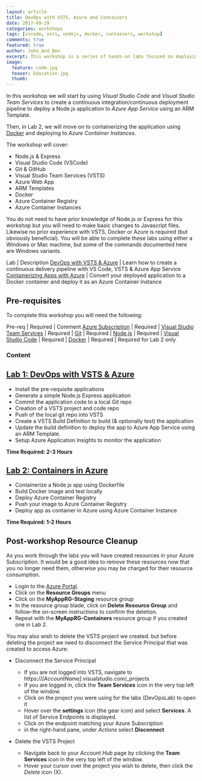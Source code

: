 ```yaml
---
layout: article
title: DevOps with VSTS, Azure and Containers
date: 2017-09-29
categories: workshops
tags: [vscode, vsts, nodejs, docker, containers, workshop]
comments: true
featured: true
author: John_And_Ben
excerpt: This workshop is a series of hands-on labs focused on deploying a Node.js app to Azure PaaS using VSTS and a DevOps approach & containers.
image:
  feature: code.jpg
  teaser: Education.jpg
  thumb: 
---
```

In this workshop we will start by using *Visual Studio Code* and *Visual Studio Team Services* to create a continuous integration/continuous deployment pipeline to deploy a Node.js application to *Azure App Service* using an ARM Template.

Then, in Lab 2, we will move on to containerizing the application using <a href="https://www.docker.com" target="_blank">Docker</a> and deploying to *Azure Container Instances*.

The workshop will cover:
* Node.js & Express
* Visual Studio Code (VSCode)
* Git & GitHub
* Visual Studio Team Services (VSTS)
* Azure Web App
* ARM Templates
* Docker
* Azure Container Registry
* Azure Container Instances

You do not need to have prior knowledge of Node.js or Express for this workshop but you will need to make basic changes to Javascript files. Likewise no prior experience with VSTS, Docker or Azure is required (but obviously beneficial). You will be able to complete these labs using either a Windows or Mac machine, but some of the commands documented here are Windows variants.

Lab | Description
<a href="/labs/devops-vsts/" target="_new">DevOps with VSTS & Azure</a> | Learn how to create a continuous delivery pipeline with VS Code, VSTS & Azure App Service
<a href="/labs/devops-containers" target="_new">Containerizing Apps with Azure</a> | Convert your deployed application to a Docker container and deploy it as an Azure Container Instance

## Pre-requisites 

To complete this workshop you will need the following:

Pre-req | Required | Comment
<a href="/guides/prereqs/subscription" target="_new">Azure Subscription</a> | Required | 
<a href="/guides/prereqs/vsts" target="_new">Visual Studio Team Services</a> | Required | 
<a href="/guides/prereqs/git" target="_new">Git</a> | Required | 
<a href="/guides/prereqs/nodejs" target="_new">Node.js</a> | Required |
<a href="/guides/prereqs/vscode" target="_new">Visual Studio Code</a> | Required | 
<a href="/guides/prereqs/docker" target="_new">Docker</a> | Required | Required for Lab 2 only

### Content

## [Lab 1: DevOps with VSTS & Azure](/labs/devops-vsts/)

* Install the pre-requisite applications
* Generate a simple Node.js Express application
* Commit the application code to a local Git repo
* Creation of a VSTS project and code repo
* Push of the local git repo into VSTS
* Create a VSTS Build Definition to build (& optionally test) the application
* Update the build definition to deploy the app to Azure App Service using an ARM Template.
* Setup Azure Application Insights to monitor the application

**Time Required: 2-3 Hours**

## [Lab 2: Containers in Azure](/labs/devops-containers)

* Containerize a Node.js app using Dockerfile
* Build Docker image and test locally
* Deploy Azure Container Registry
* Push your image to Azure Container Registry
* Deploy app as container in Azure using Azure Container Instance

**Time Required: 1-2 Hours**

## Post-workshop Resource Cleanup

As you work through the labs you will have created resources in your Azure Subscription. It would be a good idea to remove these resources now that you no longer need them, otherwise you may be charged for their resource consumption.

* Login to the [Azure Portal](http://portal.azure.com).
* Click on the **Resource Groups** menu
* Click on the **MyAppRG-Staging** resource group
* In the resource group blade, click on **Delete Resource Group** and follow-the on-screen instructions to confirm the deletion.
* Repeat with the **MyAppRG-Containers** resource group if you created one in Lab 2.

You may also wish to delete the VSTS project we created. but before deleting the project we need to disconnect the Service Principal that was created to access Azure:

* Disconnect the Service Principal
  * If you are not logged into VSTS, navigate to https://*[AccountName]*.visualstudio.com/_projects
  * If you are logged in, click the **Team Services** icon in the very top left of the window.
  * Click on the project you were using for the labs (DevOpsLab) to open it
  * Hover over the **settings** icon (the gear icon) and select **Services**. A list of Service Endpoints is displayed.
  * Click on the endpoint matching your Azure Subscription
  * in the right-hand pane, under *Actions* select **Disconnect**

* Delete the VSTS Project
  * Navigate back to your *Account Hub* page by clicking the **Team Services** icon in the very top left of the window.
  * Hover your cursor over the project you wish to delete, then click the *Delete* icon (X).


